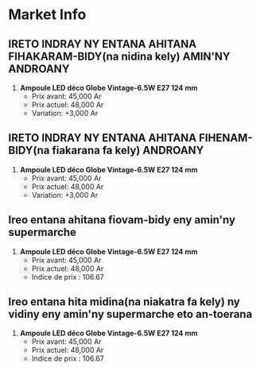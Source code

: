 # Market Info

## IRETO INDRAY NY ENTANA AHITANA FIHAKARAM-BIDY(na nidina kely) AMIN'NY ANDROANY

1. **Ampoule LED déco Globe Vintage-6.5W E27 124 mm**
   - Prix avant: 45,000 Ar
   - Prix actuel: 48,000 Ar
   - Variation: +3,000 Ar

## IRETO INDRAY NY ENTANA AHITANA FIHENAM-BIDY(na fiakarana fa kely) ANDROANY

1. **Ampoule LED déco Globe Vintage-6.5W E27 124 mm**
   - Prix avant: 45,000 Ar
   - Prix actuel: 48,000 Ar
   - Variation: +3,000 Ar

## Ireo entana ahitana fiovam-bidy eny amin'ny supermarche

1. **Ampoule LED déco Globe Vintage-6.5W E27 124 mm**
   - Prix avant: 45,000 Ar
   - Prix actuel: 48,000 Ar
   - Indice de prix : 106.67

## Ireo entana hita midina(na niakatra fa kely) ny vidiny eny amin'ny supermarche eto an-toerana

1. **Ampoule LED déco Globe Vintage-6.5W E27 124 mm**
   - Prix avant: 45,000 Ar
   - Prix actuel: 48,000 Ar
   - Indice de prix : 106.67

